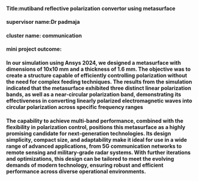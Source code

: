 #### **Title:mutiband reflective polarization convertor using metasurface** 
#### **supervisor name:Dr padmaja**
#### **cluster name: communication**
#### **mini project outcome:**
#### **In our simulation using Ansys 2024, we designed a metasurface with dimensions of 10x10 mm and a thickness of 1.6 mm. The objective was to create a structure capable of efficiently controlling polarization without the need for complex feeding techniques. The results from the simulation indicated that the metasurface exhibited three distinct linear polarization bands, as well as a near-circular polarization band, demonstrating its effectiveness in converting linearly polarized electromagnetic waves into circular polarization across specific frequency ranges**
#### **The capability to achieve multi-band performance, combined with the flexibility in polarization control, positions this metasurface as a highly promising candidate for next-generation technologies. Its design simplicity, compact size, and adaptability make it ideal for use in a wide range of advanced applications, from 5G communication networks to remote sensing and military-grade radar systems. With further iterations and optimizations, this design can be tailored to meet the evolving demands of modern technology, ensuring robust and efficient performance across diverse operational environments.**



